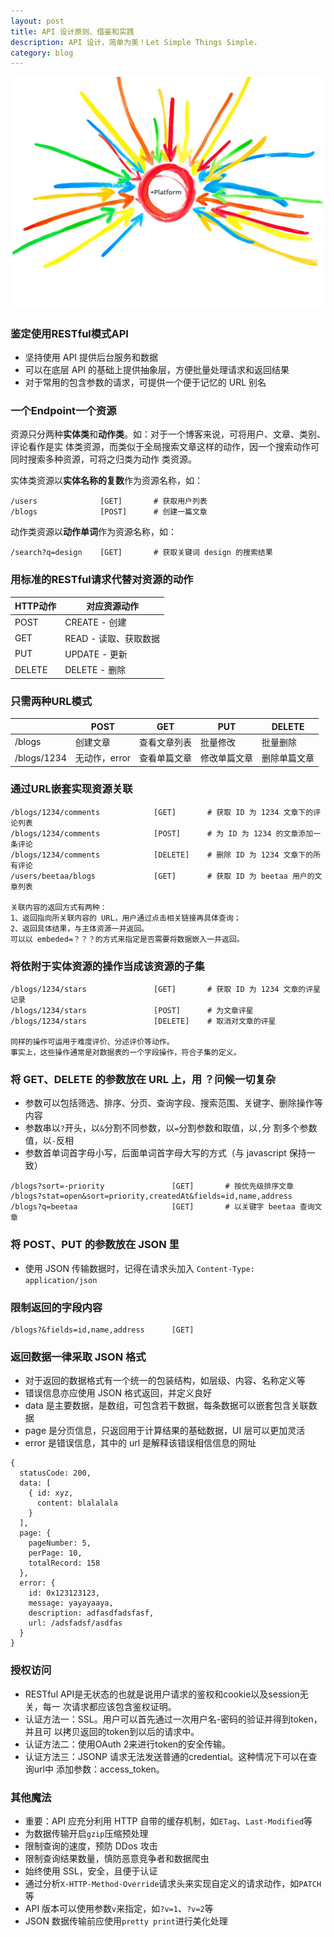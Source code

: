 ```yaml
---
layout: post
title: API 设计原则、借鉴和实践
description: API 设计，简单为美！Let Simple Things Simple.
category: blog
---
```


![](/images/covers/api.jpg)

### 鉴定使用RESTful模式API

- 坚持使用 API 提供后台服务和数据
- 可以在底层 API 的基础上提供抽象层，方便批量处理请求和返回结果
- 对于常用的包含参数的请求，可提供一个便于记忆的 URL 别名

### 一个Endpoint一个资源

资源只分两种**实体类**和**动作类**。如：对于一个博客来说，可将用户、文章、类别、评论看作是实
体类资源，而类似于全局搜索文章这样的动作，因一个搜索动作可同时搜索多种资源，可将之归类为动作
类资源。

实体类资源以**实体名称的复数**作为资源名称，如：

    /users              [GET]       # 获取用户列表
    /blogs              [POST]      # 创建一篇文章
    
动作类资源以**动作单词**作为资源名称，如：

    /search?q=design    [GET]       # 获取关键词 design 的搜索结果
    
### 用标准的RESTful请求代替对资源的动作

|HTTP动作                 |对应资源动作                 |
|-------------------------|-----------------------------|
|POST                     |CREATE - 创建                |
|GET                      |READ - 读取、获取数据        |
|PUT                      |UPDATE - 更新                |
|DELETE                   |DELETE - 删除                |

### 只需两种URL模式

|              |POST           |GET            |PUT            |DELETE           |
|--------------|---------------|---------------|---------------|-----------------|
|/blogs        |创建文章       |查看文章列表   |批量修改       |批量删除         |
|/blogs/1234   |无动作，error  |查看单篇文章   |修改单篇文章   |删除单篇文章     |

### 通过URL嵌套实现资源关联

    /blogs/1234/comments            [GET]       # 获取 ID 为 1234 文章下的评论列表
    /blogs/1234/comments            [POST]      # 为 ID 为 1234 的文章添加一条评论
    /blogs/1234/comments            [DELETE]    # 删除 ID 为 1234 文章下的所有评论
    /users/beetaa/blogs             [GET]       # 获取 ID 为 beetaa 用户的文章列表
    
    关联内容的返回方式有两种：
    1、返回指向所关联内容的 URL，用户通过点击相关链接再具体查询；
    2、返回具体结果，与主体资源一并返回。
    可以以 embeded=？？？的方式来指定是否需要将数据嵌入一并返回。

### 将依附于实体资源的操作当成该资源的子集

    /blogs/1234/stars               [GET]       # 获取 ID 为 1234 文章的评星记录
    /blogs/1234/stars               [POST]      # 为文章评星
    /blogs/1234/stars               [DELETE]    # 取消对文章的评星
    
    同样的操作可运用于难度评价、分述评价等动作。
    事实上，这些操作通常是对数据表的一个字段操作，符合子集的定义。

### 将 GET、DELETE 的参数放在 URL 上，用 ？问候一切复杂

- 参数可以包括筛选、排序、分页、查询字段、搜索范围、关键字、删除操作等内容
- 参数串以``?``开头，以``&``分割不同参数，以``=``分割参数和取值，以``,``分
  割多个参数值，以``-``反相
- 参数首单词首字母小写，后面单词首字母大写的方式（与 javascript 保持一致）

<pre><code>/blogs?sort=-priority               [GET]       # 按优先级排序文章
/blogs?stat=open&sort=priority,createdAt&fields=id,name,address
/blogs?q=beetaa                     [GET]       # 以关键字 beetaa 查询文章
</code></pre>

### 将 POST、PUT 的参数放在 JSON 里

- 使用 JSON 传输数据时，记得在请求头加入 ``Content-Type: application/json``

### 限制返回的字段内容

    /blogs?&fields=id,name,address      [GET]

### 返回数据一律采取 JSON 格式

- 对于返回的数据格式有一个统一的包装结构，如层级、内容、名称定义等
- 错误信息亦应使用 JSON 格式返回，并定义良好
- data 是主要数据，是数组，可包含若干数据，每条数据可以嵌套包含关联数据
- page 是分页信息，只返回用于计算结果的基础数据，UI 层可以更加灵活
- error 是错误信息，其中的 url 是解释该错误相信信息的网址

<pre><code>{
  statusCode: 200,
  data: [
    { id: xyz,
      content: blalalala
    }
  ],
  page: {
    pageNumber: 5,
    perPage: 10,
    totalRecord: 158
  },
  error: {
    id: 0x123123123,
    message: yayayaaya,
    description: adfasdfadsfasf,
    url: /adsfadsf/asdfas
  }
}
</code></pre>

### 授权访问

- RESTful API是无状态的也就是说用户请求的鉴权和cookie以及session无关，每一
  次请求都应该包含鉴权证明。
- 认证方法一：SSL。用户可以首先通过一次用户名-密码的验证并得到token，并且可
  以拷贝返回的token到以后的请求中。
- 认证方法二：使用OAuth 2来进行token的安全传输。
- 认证方法三：JSONP 请求无法发送普通的credential。这种情况下可以在查询url中
  添加参数：access_token。

### 其他魔法

- 重要：API 应充分利用 HTTP 自带的缓存机制，如``ETag``、``Last-Modified``等
- 为数据传输开启``gzip``压缩预处理
- 限制查询的速度，预防 DDos 攻击
- 限制查询结果数量，慎防恶意竞争者和数据爬虫
- 始终使用 SSL，安全，且便于认证
- 通过分析``X-HTTP-Method-Override``请求头来实现自定义的请求动作，如``PATCH``等
- API 版本可以使用参数``v``来指定，如``?v=1``、``?v=2``等
- JSON 数据传输前应使用``pretty print``进行美化处理


[Beetaa]:    http://beetaa.com  "Beetaa"
